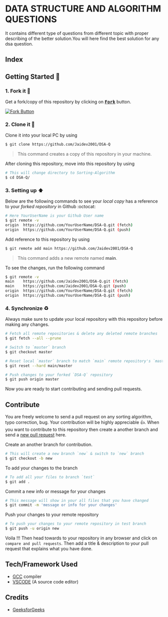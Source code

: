 # DATA STRUCTURE AND ALGORITHM QUESTIONS
It contains different type of questions from different topic with proper describing of the better solution.You will here find the best solution for any dsa question.

## Index



## Getting Started :scroll:

### 1. Fork it :fork_and_knife:

Get a fork/copy of this repository by clicking on <a href="https://github.com/Jaidev2001/DSA-Q/fork"><kbd><b>Fork</b></kbd></a> button.

[![Fork Button](https://help.github.com/assets/images/help/repository/fork_button.jpg)](https://github.com/Jaidev2001/DSA-Q/fork)

### 2. Clone it :busts_in_silhouette:

Clone it into your local PC by using

```sh
$ git clone https://github.com/Jaidev2001/DSA-Q
```

> This command creates a copy of this repository in your machine.

After cloning this repository, move into this repository by using

```sh
# This will change directory to Sorting-Algorithm
$ cd DSA-Q/
```

### 3. Setting up :arrow_up:

Below are the following commands to see your *local copy* has a reference to your *forked repository* in Github :octocat:

```sh
# Here YourUserName is your Github User name
$ git remote -v
origin	https://github.com/YourUserName/DSA-Q.git (fetch)
origin	https://github.com/YourUserName/DSA-Q.git (push)
```

Add reference to this repository by using

```sh
$ git remote add main https://github.com/Jaidev2001/DSA-Q
```

> This command adds a new remote named **main**.

To see the changes, run the following command

```sh
$ git remote -v
main	https://github.com/Jaidev2001/DSA-Q.git (fetch)
main	https://github.com/Jaidev2001/DSA-Q.git (push)
origin  https://github.com/YourUserName/DSA-Q.git (fetch)
origin  https://github.com/YourUserName/DSA-Q.git (push)
```

### 4. Synchronize :recycle:

Always make sure to update your local repository with this repository before making any changes.

```sh
# Fetch all remote repositories & delete any deleted remote branches
$ git fetch --all --prune

# Switch to `master` branch
$ git checkout master

# Reset local `master` branch to match `main` remote repository's `master` branch
$ git reset --hard main/master

# Push changes to your forked `DSA-Q` repository
$ git push origin master
```

Now you are ready to start contributing and sending pull requests.

## Contribute

You are freely welcome to send a pull request on any sorting algorithm, typo correction, bug. Your contribution will be highly appreciable :thumbsup:. When you want to contribute to this repository then create a another branch and send a [new pull request](https://github.com/Jaidev2001/DSA-Q/compare?expand=1) here.

Create an another branch for contribution.

```sh
# This will create a new branch `new` & switch to `new` branch
$ git checkout -b new
```

To add your changes to the branch

```sh
# To add all your files to branch `test`
$ git add .
```

Commit a new info or message for your changes

```sh
# This message will show in your all files that you have changed
$ git commit -m 'message or info for your changes'
```

Push your changes to your remote repository

```sh
# To push your changes to your remote repository in test branch
$ git push -u origin new
```

Voila !!! Then head towards to your repository in any browser and click on `compare and pull requests`. Then add a title & description to your pull request that explains what you have done.

## Tech/Framework Used
+ [GCC](https://gcc.gnu.org/) compiler
+ [VSCODE](https://code.visualstudio.com/) (A source code editor)

## Credits
+ [GeeksforGeeks](https://www.geeksforgeeks.org/)
